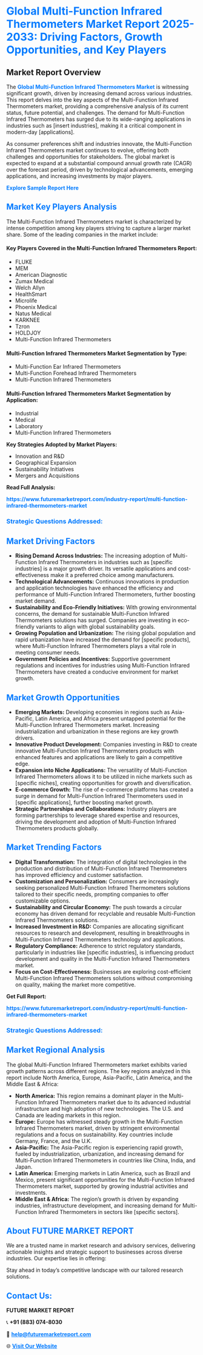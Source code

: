 <h1 style="color: #007BFF;">Global Multi-Function Infrared Thermometers Market Report 2025-2033: Driving Factors, Growth Opportunities, and Key Players</h1>

<section id="overview">
<h2>Market Report Overview</h2>
<p>The <a href="https://www.futuremarketreport.com/industry-report/multi-function-infrared-thermometers-market" style="color: #007BFF; text-decoration: none;"><strong>Global Multi-Function Infrared Thermometers Market</strong></a> is witnessing significant growth, driven by increasing demand across various industries. This report delves into the key aspects of the Multi-Function Infrared Thermometers market, providing a comprehensive analysis of its current status, future potential, and challenges. The demand for Multi-Function Infrared Thermometers has surged due to its wide-ranging applications in industries such as [insert industries], making it a critical component in modern-day [applications].</p>
<p>As consumer preferences shift and industries innovate, the Multi-Function Infrared Thermometers market continues to evolve, offering both challenges and opportunities for stakeholders. The global market is expected to expand at a substantial compound annual growth rate (CAGR) over the forecast period, driven by technological advancements, emerging applications, and increasing investments by major players.</p>
</section>

<section id="overview">
<p><a href="https://www.futuremarketreport.com/request-sample/reportId=99788" style="color: #007BFF; text-decoration: none;"><strong>Explore Sample Report Here</strong></a></p>
</section>

<section id="key-players">
<h2 style="color: #007BFF;">Market Key Players Analysis</h2>
<p>The Multi-Function Infrared Thermometers market is characterized by intense competition among key players striving to capture a larger market share. Some of the leading companies in the market include:</p>
<h4>Key Players Covered in the Multi-Function Infrared Thermometers Report:</h4>
<ul><li>FLUKE</li><li>MEM</li><li>American Diagnostic</li><li>Zumax Medical</li><li>Welch Allyn</li><li>HealthSmart</li><li>Microlife</li><li>Phoenix Medical</li><li>Natus Medical</li><li>KARKNEE</li><li>Tzron</li><li>HOLDJOY</li><li>Multi-Function Infrared Thermometers</li></ul>
<h4>Multi-Function Infrared Thermometers Market Segmentation by Type:</h4>
<ul><li>Multi-Function Ear Infrared Thermometers</li><li>Multi-Function Forehead Infrared Thermometers</li><li>Multi-Function Infrared Thermometers</li></ul>

<h4>Multi-Function Infrared Thermometers Market Segmentation by Application:</h4>
<ul><li>Industrial</li><li>Medical</li><li>Laboratory</li><li>Multi-Function Infrared Thermometers</li></ul>
<p><strong>Key Strategies Adopted by Market Players:</strong></p>
<ul>
<li>Innovation and R&D</li>
<li>Geographical Expansion</li>
<li>Sustainability Initiatives</li>
<li>Mergers and Acquisitions</li>
</ul>
</section>

<section>
<p><strong>Read Full Analysis: </strong></p><a href="https://www.futuremarketreport.com/industry-report/multi-function-infrared-thermometers-market" style="color: #007BFF; text-decoration: none;"><strong>https://www.futuremarketreport.com/industry-report/multi-function-infrared-thermometers-market</strong></a>
<h3 style="color: #007BFF;">Strategic Questions Addressed:</h3>
</section>

<section id="driving-factors">
<h2 style="color: #007BFF;">Market Driving Factors</h2>
<ul>
<li><strong>Rising Demand Across Industries:</strong> The increasing adoption of Multi-Function Infrared Thermometers in industries such as [specific industries] is a major growth driver. Its versatile applications and cost-effectiveness make it a preferred choice among manufacturers.</li>
<li><strong>Technological Advancements:</strong> Continuous innovations in production and application technologies have enhanced the efficiency and performance of Multi-Function Infrared Thermometers, further boosting market demand.</li>
<li><strong>Sustainability and Eco-Friendly Initiatives:</strong> With growing environmental concerns, the demand for sustainable Multi-Function Infrared Thermometers solutions has surged. Companies are investing in eco-friendly variants to align with global sustainability goals.</li>
<li><strong>Growing Population and Urbanization:</strong> The rising global population and rapid urbanization have increased the demand for [specific products], where Multi-Function Infrared Thermometers plays a vital role in meeting consumer needs.</li>
<li><strong>Government Policies and Incentives:</strong> Supportive government regulations and incentives for industries using Multi-Function Infrared Thermometers have created a conducive environment for market growth.</li>
</ul>
</section>

<section id="growth-opportunities">
<h2 style="color: #007BFF;">Market Growth Opportunities</h2>
<ul>
<li><strong>Emerging Markets:</strong> Developing economies in regions such as Asia-Pacific, Latin America, and Africa present untapped potential for the Multi-Function Infrared Thermometers market. Increasing industrialization and urbanization in these regions are key growth drivers.</li>
<li><strong>Innovative Product Development:</strong> Companies investing in R&D to create innovative Multi-Function Infrared Thermometers products with enhanced features and applications are likely to gain a competitive edge.</li>
<li><strong>Expansion into Niche Applications:</strong> The versatility of Multi-Function Infrared Thermometers allows it to be utilized in niche markets such as [specific niches], creating opportunities for growth and diversification.</li>
<li><strong>E-commerce Growth:</strong> The rise of e-commerce platforms has created a surge in demand for Multi-Function Infrared Thermometers used in [specific applications], further boosting market growth.</li>
<li><strong>Strategic Partnerships and Collaborations:</strong> Industry players are forming partnerships to leverage shared expertise and resources, driving the development and adoption of Multi-Function Infrared Thermometers products globally.</li>
</ul>
</section>

<section id="trending-factors">
<h2 style="color: #007BFF;">Market Trending Factors</h2>
<ul>
<li><strong>Digital Transformation:</strong> The integration of digital technologies in the production and distribution of Multi-Function Infrared Thermometers has improved efficiency and customer satisfaction.</li>
<li><strong>Customization and Personalization:</strong> Consumers are increasingly seeking personalized Multi-Function Infrared Thermometers solutions tailored to their specific needs, prompting companies to offer customizable options.</li>
<li><strong>Sustainability and Circular Economy:</strong> The push towards a circular economy has driven demand for recyclable and reusable Multi-Function Infrared Thermometers solutions.</li>
<li><strong>Increased Investment in R&D:</strong> Companies are allocating significant resources to research and development, resulting in breakthroughs in Multi-Function Infrared Thermometers technology and applications.</li>
<li><strong>Regulatory Compliance:</strong> Adherence to strict regulatory standards, particularly in industries like [specific industries], is influencing product development and quality in the Multi-Function Infrared Thermometers market.</li>
<li><strong>Focus on Cost-Effectiveness:</strong> Businesses are exploring cost-efficient Multi-Function Infrared Thermometers solutions without compromising on quality, making the market more competitive.</li>
</ul>
</section>

<section>
<p><strong>Get Full Report: </strong></p><a href="https://www.futuremarketreport.com/industry-report/multi-function-infrared-thermometers-market" style="color: #007BFF; text-decoration: none;"><strong>https://www.futuremarketreport.com/industry-report/multi-function-infrared-thermometers-market</strong></a>
<h3 style="color: #007BFF;">Strategic Questions Addressed:</h3>
</section>


<section id="regional-analysis">
<h2 style="color: #007BFF;">Market Regional Analysis</h2>
<p>The global Multi-Function Infrared Thermometers market exhibits varied growth patterns across different regions. The key regions analyzed in this report include North America, Europe, Asia-Pacific, Latin America, and the Middle East & Africa:</p>
<ul>
<li><strong>North America:</strong> This region remains a dominant player in the Multi-Function Infrared Thermometers market due to its advanced industrial infrastructure and high adoption of new technologies. The U.S. and Canada are leading markets in this region.</li>
<li><strong>Europe:</strong> Europe has witnessed steady growth in the Multi-Function Infrared Thermometers market, driven by stringent environmental regulations and a focus on sustainability. Key countries include Germany, France, and the U.K.</li>
<li><strong>Asia-Pacific:</strong> The Asia-Pacific region is experiencing rapid growth, fueled by industrialization, urbanization, and increasing demand for Multi-Function Infrared Thermometers in countries like China, India, and Japan.</li>
<li><strong>Latin America:</strong> Emerging markets in Latin America, such as Brazil and Mexico, present significant opportunities for the Multi-Function Infrared Thermometers market, supported by growing industrial activities and investments.</li>
<li><strong>Middle East & Africa:</strong> The region’s growth is driven by expanding industries, infrastructure development, and increasing demand for Multi-Function Infrared Thermometers in sectors like [specific sectors].</li>
</ul>
</section>

<footer>
<h2 style="color: #007BFF;">About FUTURE MARKET REPORT</h2>
<p>We are a trusted name in market research and advisory services, delivering actionable insights and strategic support to businesses across diverse industries. Our expertise lies in offering:</p>

<p>Stay ahead in today’s competitive landscape with our tailored research solutions.</p>

<h2 style="color: #007BFF;">Contact Us:</h2>
<p><strong>FUTURE MARKET REPORT</strong></p>
<p>📞 <strong>+91 (883) 074-8030</strong></p>
<p>📧 <strong><a href="mailto:help@futuremarketreport.com" style="color: #007BFF;">help@futuremarketreport.com</a></strong></p>
<p>🌐 <strong><a href="https://www.futuremarketreport.com/" style="color: #007BFF;">Visit Our Website</a></strong></p>
</footer>